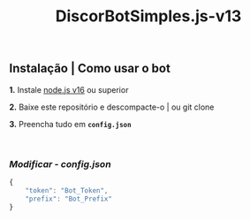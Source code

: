 <h1 align="center">
DiscorBotSimples.js-v13</h1><br/>


## **Instalação | Como usar o bot**

 **1.**  Instale [node.js v16](https://nodejs.org/en/) ou superior

 **2.** Baixe este repositório e descompacte-o | ou git clone
 
 **3.** Preencha tudo em **`config.json`**
 
 <br/>

### *Modificar - config.json*

```javascript
{
    "token": "Bot_Token",
    "prefix": "Bot_Prefix"
}        
```
<br/>


